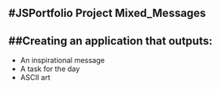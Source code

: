 #JSPortfolio Project Mixed_Messages
-----------------------------------

##Creating an application that outputs:
--------------------------------------
* An inspirational message
* A task for the day
* ASCII art
